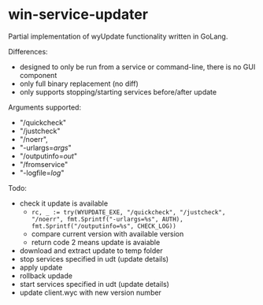 # win-service-updater

Partial implementation of wyUpdate functionality written in GoLang.

Differences:
- designed to only be run from a service or command-line, there is no GUI component
- only full binary replacement (no diff)
- only supports stopping/starting services before/after update

Arguments supported:
- "/quickcheck"
- "/justcheck"
- "/noerr",
- "-urlargs=_args_"
- "/outputinfo=_out_"
- "/fromservice"
- "-logfile=_log_"

Todo:
- check it update is available
  - `rc, _ := try(WYUPDATE_EXE, "/quickcheck", "/justcheck", "/noerr", fmt.Sprintf("-urlargs=%s", AUTH), fmt.Sprintf("/outputinfo=%s", CHECK_LOG))`
  - compare current version with available version
  - return code 2 means update is avaiable
- download and extract update to temp folder
- stop services specified in udt (update details)
- apply update
- rollback updade
- start services specified in udt (update details)
- update client.wyc with new version number

